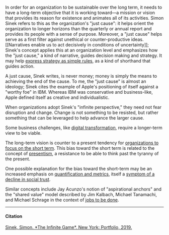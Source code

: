 In order for an organization to be sustainable over the long term, it needs to have a long-term objective that it is working toward—a mission or vision that provides its reason for existence and animates all of its activities. Simon Sinek refers to this as the organization's "just cause": it helps orient the organization to longer horizons than the quarterly or annual report and provides its people with a sense of purpose. Moreover, a "just cause" helps serve as a first filter against unethical or counter-productive ideas. [[Narratives enable us to act decisively in conditions of uncertainty]]; Sinek's concept applies this at an organization level and emphasizes how the "just cause," a kind of narrative, guides decision making and strategy. It may help [express strategy as simple rules](https://publish.obsidian.md/mobydiction/notes/Express+strategy+as+simple+rules), as a kind of shorthand that guides action.

A just cause, Sinek writes, is never money; money is simply the means to achieving the end of the cause. To me, the "just cause" is almost an ideology; Sinek cites the example of Apple's positioning of itself against a "worthy foe" in IBM. Whereas IBM was conservative and business-like, Apple defined itself as creative and individualistic.

When organizations adopt Sinek's "infinite perspective," they need not fear disruption and change. Change is not something to be resisted, but rather something that can be leveraged to help advance the larger cause.

Some business challenges, like [digital transformation](https://publish.obsidian.md/mobydiction/notes/Digital+transformation+requires+a+long-term+view.), require a longer-term view to be viable.

The long-term vision is counter to a present tendency for [organizations to focus on the short term](https://publish.obsidian.md/mobydiction/notes/Organizations+have+become+primarily+focused+on+short-term+results). This bias toward the short term is related to the concept of [presentism](https://publish.obsidian.md/mobydiction/notes/%C2%B6+Presentism), a resistance to be able to think past the tyranny of the present.

One possible explanation for the bias toward the short-term may be an increased emphasis on [quantification and metrics](https://publish.obsidian.md/mobydiction/notes/Fixating+on+metric+data+biases+us+to+the+short+term), itself a [symptom of a decline in social trust](https://publish.obsidian.md/mobydiction/notes/Metric+fixation+is+a+symptom+of+a+decline+in+social+trust).

Similar concepts include Jay Acunzo's notion of "aspirational anchors" and the "shared value" model described by Jim Kalbach, Michael Tanamachi, and Michael Schrage in the context of [jobs to be done](https://publish.obsidian.md/mobydiction/notes/%C2%B6+Jobs+to+be+done+(JTBD)).

---

#### Citation

[Sinek, Simon. \*The Infinite Game\*. New York: Portfolio, 2019.](https://publish.obsidian.md/mobydiction/notes/%E2%89%88+Sinek+-+The+Infinite+Game)